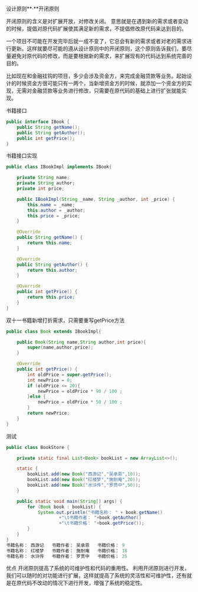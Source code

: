 设计原则**·**开闭原则

开闭原则的含义是对扩展开放，对修改关闭。
意思就是在遇到新的需求或者变动的时候，提倡对原代码扩展使其满足新的需求，不提倡修改原代码来达到目的。

一个项目不可能在开发完毕后就一成不变了，它总会有新的需求或者对老的需求进行更新。这样就要尽可能的遵从设计原则中的开闭原则，这个原则告诉我们，要尽量避免对原代码的修改，而是要根据新的需求，来扩展现有的代码达到系统完善的目的。

比如现在和金融挂钩的项目，多少会涉及资金方，来完成金融贷款等业务。起始设计的时候资金方很可能只有一两个，当新增资金方的时候，就添加一个资金方的实现，无需对金融贷款等业务进行修改，只需要在原代码的基础上进行扩张就能实现。

书籍接口

```java
public interface IBook {
    public String getName();
    public String getAuthor();
    public int getPrice();
}
```

书籍接口实现

```java
public class IBookImpl implements IBook{

    private String name;
    private String author;
    private int price;

    public IBookImpl(String _name, String _author, int _price) {
        this.name = _name;
        this.author = _author;
        this.price = _price;
    }

    @Override
    public String getName() {
        return this.name;
    }

    @Override
    public String getAuthor() {
        return this.author;
    }

    @Override
    public int getPrice() {
        return this.price;
    }
}
```

双十一书籍新增打折需求，只需要重写getPrice方法

```java
public class Book extends IBookImpl{

    public Book(String name,String author,int price){
        super(name,author,price);
    }

    @Override
    public int getPrice() {
        int oldPrice = super.getPrice();
        int newPrice = 0;
        if (oldPrice <= 20){
            newPrice = oldPrice * 90 / 100 ;
        }else {
            newPrice = oldPrice * 50 / 100 ;
        }
        return newPrice;
    }
}
```

测试

```java
public class BookStore {

    private static final List<Book> bookList = new ArrayList<>();

    static {
        bookList.add(new Book("西游记","吴承恩",10));
        bookList.add(new Book("红楼梦","施耐庵",20));
        bookList.add(new Book("水浒传","罗贯中",50));
    }

    public static void main(String[] args) {
        for (Book book : bookList) {
            System.out.println("书籍名称： " + book.getName()
                    +"\t书籍作者： "+book.getAuthor()
                    +"\t书籍价格： "+book.getPrice());
        }
    }
}
书籍名称： 西游记	书籍作者： 吴承恩	书籍价格： 9
书籍名称： 红楼梦	书籍作者： 施耐庵	书籍价格： 18
书籍名称： 水浒传	书籍作者： 罗贯中	书籍价格： 25
```

优点
开闭原则提高了系统的可维护性和代码的重用性。
利用开闭原则进行开发，我们可以随时的对功能进行扩展，这样就提高了系统的灵活性和可维护性，还有就是在原代码不改动的情况下进行开发，增强了系统的稳定性。
